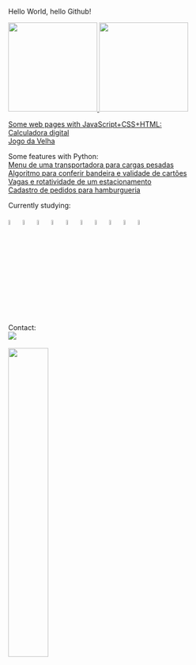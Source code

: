 Hello World, hello Github!

<div>
<a href="https://github.com/LacerdaKris">
<img height="180em" src="https://github-readme-stats.vercel.app/api/top-langs/?username=LacerdaKris&layout=compact&langs_count=7&theme=dracula"/>
<img height="180em" src="https://github-readme-stats.vercel.app/api?username=LacerdaKris&show_icons=true&theme=dracula&include_all_commits=true&count_private=true"/>
</div>
          
Some web pages with JavaScript+CSS+HTML:
<br>
<a href="https://lacerdakris.github.io/Calculadora/" target="_blank">Calculadora digital</a>
<br>
<a href="https://lacerdakris.github.io/Jogo-da-Velha/" target="_blank">Jogo da Velha</a>
   
Some features with Python:
<br>
<a href="https://github.com/LacerdaKris/Transportadora" target="_blank">Menu de uma transportadora para cargas pesadas</a>
<br>
<a href="https://github.com/LacerdaKris/CS50/blob/main/cartaocredito.py" target="_blank">Algoritmo para conferir bandeira e validade de cartões</a>
<br>
<a href="https://github.com/LacerdaKris/UFRGS/blob/main/estacionamento.py" target="_blank">Vagas e rotatividade de um estacionamento</a>
<br>
<a href="https://github.com/LacerdaKris/UFRGS/blob/main/hamburgueria.py" target="_blank">Cadastro de pedidos para hamburgueria</a>

Currently studying:
<br><br>
<img src="https://cdn.jsdelivr.net/gh/devicons/devicon/icons/html5/html5-plain-wordmark.svg" height=5% width=5%/>  <img src="https://cdn.jsdelivr.net/gh/devicons/devicon/icons/css3/css3-plain-wordmark.svg" height=5% width=5%/>  <img src="https://cdn.jsdelivr.net/gh/devicons/devicon/icons/sass/sass-original.svg" height=5% width=5%/>  <img src="https://cdn.jsdelivr.net/gh/devicons/devicon/icons/javascript/javascript-plain.svg" height=5% width=5%/>  <img src="https://cdn.jsdelivr.net/gh/devicons/devicon/icons/typescript/typescript-plain.svg" height=5% width=5%/>  <img src="https://cdn.jsdelivr.net/gh/devicons/devicon/icons/react/react-original-wordmark.svg" height=5% width=5%/>  <img src="https://cdn.jsdelivr.net/gh/devicons/devicon/icons/bootstrap/bootstrap-plain-wordmark.svg" height=5% width=5%/>  <img src="https://cdn.jsdelivr.net/gh/devicons/devicon/icons/postgresql/postgresql-plain-wordmark.svg" height=5% width=5%/>  <img src="https://cdn.jsdelivr.net/gh/devicons/devicon/icons/mongodb/mongodb-plain-wordmark.svg" height=5% width=5%/>  <img src="https://cdn.jsdelivr.net/gh/devicons/devicon/icons/git/git-plain-wordmark.svg" height=5% width=5%/>

<div>
Contact:
<br>
<a href="https://www.linkedin.com/in/k-cristine-lacerda-68532260" target="_blank"><img src="https://img.shields.io/badge/-LinkedIn-%230077B5?style=for-the-badge&logo=linkedin&logoColor=white" target="_blank"></a>   
</div>

<br>
<img src="https://gifs.eco.br/wp-content/uploads/2022/11/gifs-de-programador-10.gif" height=40% width=40%/>
          
          
